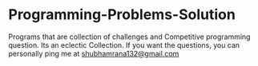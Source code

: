 # Programming-Problems-Solution
Programs that are collection of challenges and Competitive programming question. Its an eclectic Collection.
If you want the questions, you can personally ping me at shubhamrana132@gmail.com
